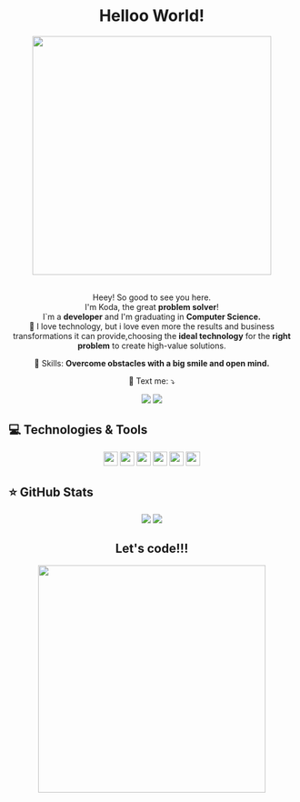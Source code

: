 <span align="center">

# Helloo World!

</span>

<div align="center">

<img height="420em" src="https://user-images.githubusercontent.com/70382532/138322189-2db8df52-9dcb-40a0-88a8-c365466bd33d.gif" />

</div>


<br>
<p align="center">
  Heey! So good to see you here. <br>I'm Koda, the great <strong>problem solver</strong>! <br> I`m a <strong>developer</strong> and I'm graduating in <strong>Computer Science.</strong><br />
🎯 I love technology, but i love even more the results and business transformations it can provide,choosing the <strong>ideal technology</strong> for the <strong>right problem</strong> to create high-value solutions.

</p>

<p align="center">
  💼 Skills: <strong>Overcome obstacles with a big smile and open mind.</strong>
</p>

<p align="center">
  💌 Text me: ⤵️
</p>

<p align="center">
  <a href="https://www.instagram.com/kit_del_ledger/" alt="Instagram">
  <img src="https://img.shields.io/badge/-Instagram-DF0174?style=for-the-badge&logo=instagram&logoColor=white&link=https://www.instagram.com/kit_del_ledger/"/></a>
  
  <a href="https://www.linkedin.com/in/kaduplentis/" alt="Linkedin">
  <img src="https://img.shields.io/badge/-Linkedin-0e76a8?style=for-the-badge&logo=Linkedin&logoColor=white&link=https://www.linkedin.com/in/kaduplentis/" /></a>
</p>  

## 💻 Technologies & Tools

<p align="center">
  
 
<img src="https://img.shields.io/badge/-Javascript-%23F7DF1E?style=flat-square&logo=javascript&logoColor=black" height="25"/>
<img src="https://img.shields.io/badge/react%20-%2320232a.svg?&style=for-the-badge&logo=react&logoColor=%2361DAFB" height="25"/>
<img src="https://img.shields.io/badge/-Typecript-%23007ACC?style=flat-square&logo=typescript&logoColor=white" height="25"/>
<img src="https://img.shields.io/badge/-Angular-%23DD0031?style=flat-square&logo=angular&logoColor=white" height="25"/>
<img src="https://img.shields.io/badge/-Bootstrap-%23563D7C.svg?style=flat-square&logo=bootstrap&logoColor=white" height="25"/>
<img src="https://img.shields.io/badge/-GitHub-181717?style=flat-square&logo=github" height="25"/>

</p>

## ⭐ GitHub Stats

<p align = "center">
  <img src = "https://github-readme-stats.vercel.app/api?username=Kadu1811&show_icons=true&theme=tokyonight&line_height=27">
  <img src = "https://github-readme-stats.vercel.app/api/top-langs/?username=Kadu1811&hide=java,shell,typescript&theme=tokyonight">
</p>

<div align="center">
<h2>Let's code!!!</h2>
<img src="https://media.giphy.com/media/LmNwrBhejkK9EFP504/giphy.gif" width="400px" />
</div>
